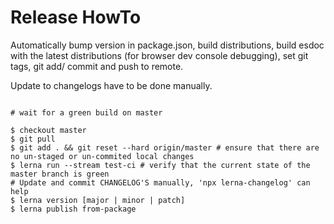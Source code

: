 Release HowTo
==============

Automatically bump version in package.json, build distributions,
build esdoc with the latest distributions (for browser dev console debugging),
set git tags, git add/ commit and push to remote.

Update to changelogs have to be done manually.

```shell

# wait for a green build on master

$ checkout master
$ git pull
$ git add . && git reset --hard origin/master # ensure that there are no un-staged or un-commited local changes
$ lerna run --stream test-ci # verify that the current state of the master branch is green
# Update and commit CHANGELOG'S manually, 'npx lerna-changelog' can help
$ lerna version [major | minor | patch] 
$ lerna publish from-package
```
